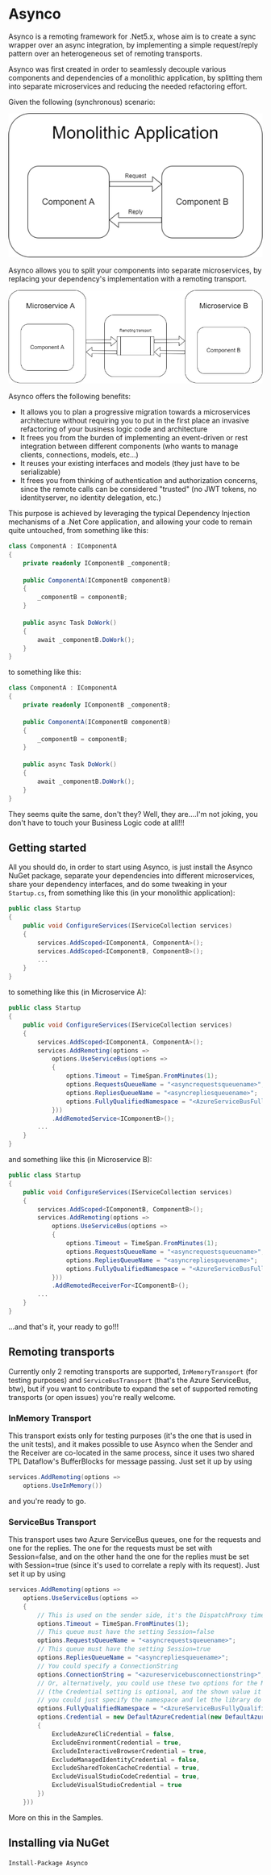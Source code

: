 # Asynco
Asynco is a remoting framework for .Net5.x, whose aim is to create a sync wrapper over an async integration, by implementing a simple request/reply pattern over an heterogeneous set of remoting transports.

Asynco was first created in order to seamlessly decouple various components and dependencies of a monolithic application, by splitting them into separate microservices and reducing the needed refactoring effort.

Given the following (synchronous) scenario:

![Before Asynco](https://github.com/danielegiallonardo/asynco/blob/main/images/Asynco_Before.png "Before Asynco")

Asynco allows you to split your components into separate microservices, by replacing your dependency's implementation with a remoting transport.

![After Asynco](https://github.com/danielegiallonardo/asynco/blob/main/images/Asynco_After.png "After Asynco")

Asynco offers the following benefits:
- It allows you to plan a progressive migration towards a microservices architecture without requiring you to put in the first place an invasive refactoring of your business logic code and architecture
- It frees you from the burden of implementing an event-driven or rest integration between different components (who wants to manage clients, connections, models, etc...)
- It reuses your existing interfaces and models (they just have to be serializable)
- It frees you from thinking of authentication and authorization concerns, since the remote calls can be considered "trusted" (no JWT tokens, no identityserver, no identity delegation, etc.)

This purpose is achieved by leveraging the typical Dependency Injection mechanisms of a .Net Core application, and allowing your code to remain quite untouched, from something like this:

```csharp
class ComponentA : IComponentA
{
	private readonly IComponentB _componentB;

	public ComponentA(IComponentB componentB)
	{
		_componentB = componentB;
	}

	public async Task DoWork()
	{
		await _componentB.DoWork();
	}
}
```

to something like this:

```csharp
class ComponentA : IComponentA
{
	private readonly IComponentB _componentB;

	public ComponentA(IComponentB componentB)
	{
		_componentB = componentB;
	}

	public async Task DoWork()
	{
		await _componentB.DoWork();
	}
}
```

They seems quite the same, don't they? Well, they are....I'm not joking, you don't have to touch your Business Logic code at all!!!

## Getting started

All you should do, in order to start using Asynco, is just install the Asynco NuGet package, separate your dependencies into different microservices, share your dependency interfaces, and do some tweaking in your `Startup.cs`, from something like this (in your monolithic application):

```csharp
public class Startup
{
	public void ConfigureServices(IServiceCollection services)
	{
		services.AddScoped<IComponentA, ComponentA>();
		services.AddScoped<IComponentB, ComponentB>();
		...
	}
}
```

to something like this (in Microservice A):

```csharp
public class Startup
{
	public void ConfigureServices(IServiceCollection services)
	{
		services.AddScoped<IComponentA, ComponentA>();
		services.AddRemoting(options =>
			options.UseServiceBus(options =>
			{
				options.Timeout = TimeSpan.FromMinutes(1);
				options.RequestsQueueName = "<asyncrequestsqueuename>";
				options.RepliesQueueName = "<asyncrepliesqueuename>";
				options.FullyQualifiedNamespace = "<AzureServiceBusFullyQualifiedNamespace>";
			}))
			.AddRemotedService<IComponentB>();
		...
	}
}
```

and something like this (in Microservice B):

```csharp
public class Startup
{
	public void ConfigureServices(IServiceCollection services)
	{
		services.AddScoped<IComponentB, ComponentB>();
		services.AddRemoting(options =>
			options.UseServiceBus(options =>
			{
				options.Timeout = TimeSpan.FromMinutes(1);
				options.RequestsQueueName = "<asyncrequestsqueuename>";
				options.RepliesQueueName = "<asyncrepliesqueuename>";
				options.FullyQualifiedNamespace = "<AzureServiceBusFullyQualifiedNamespace>";
			}))
			.AddRemotedReceiverFor<IComponentB>();
		...
	}
}
```

...and that's it, your ready to go!!!

## Remoting transports

Currently only 2 remoting transports are supported, `InMemoryTransport` (for testing purposes) and `ServiceBusTransport` (that's the Azure ServiceBus, btw), but if you want to contribute to expand the set of supported remoting transports (or open issues) you're really welcome.

### InMemory Transport
This transport exists only for testing purposes (it's the one that is used in the unit tests), and it makes possible to use Asynco when the Sender and the Receiver are co-located in the same process, since it uses two shared TPL Dataflow's BufferBlocks for message passing. Just set it up by using 

```csharp
services.AddRemoting(options =>
	options.UseInMemory())
```

and you're ready to go.

### ServiceBus Transport
This transport uses two Azure ServiceBus queues, one for the requests and one for the replies. The one for the requests must be set with Session=false, and on the other hand the one for the replies must be set with Session=true (since it's used to correlate a reply with its request). Just set it up by using

```csharp
services.AddRemoting(options =>
	options.UseServiceBus(options =>
	{
		// This is used on the sender side, it's the DispatchProxy timeout 
		options.Timeout = TimeSpan.FromMinutes(1); 
		// This queue must have the setting Session=false
		options.RequestsQueueName = "<asyncrequestsqueuename>";
		// This queue must have the setting Session=true
		options.RepliesQueueName = "<asyncrepliesqueuename>";
		// You could specify a ConnectionString
		options.ConnectionString = "<azureservicebusconnectionstring>",
		// Or, alternatively, you could use these two options for the ManagedIdentity scenario
		// (the Credential setting is optional, and the shown value it's the default one,
		// you could just specify the namespace and let the library do the rest)
		options.FullyQualifiedNamespace = "<AzureServiceBusFullyQualifiedNamespace>";
		options.Credential = new DefaultAzureCredential(new DefaultAzureCredentialOptions()
		{
			ExcludeAzureCliCredential = false,
			ExcludeEnvironmentCredential = true,
			ExcludeInteractiveBrowserCredential = true,
			ExcludeManagedIdentityCredential = false,
			ExcludeSharedTokenCacheCredential = true,
			ExcludeVisualStudioCodeCredential = true,
			ExcludeVisualStudioCredential = true
		})
	}))
```

More on this in the Samples.

## Installing via NuGet
`Install-Package Asynco`

